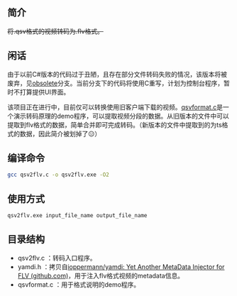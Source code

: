 ## 简介

~~将.qsv格式的视频转码为.flv格式。~~



## 闲话

由于以前C#版本的代码过于丑陋，且存在部分文件转码失败的情况，该版本将被废弃，见[obsolete](https://github.com/btnkij/qsv2flv/tree/obsolete)分支。当前分支下的代码将使用C重写，计划为控制台程序，暂时不打算提供UI界面。

该项目正在进行中，目前仅可以转换使用旧客户端下载的视频。[qsvformat.c](https://github.com/btnkij/qsv2flv/blob/main/qsvformat.c)是一个演示转码原理的demo程序，可以提取视频分段的数据。从旧版本的文件中可以提取到flv格式的数据，简单合并即可完成转码。（新版本的文件中提取到的为ts格式的数据，因此简介被划掉了😑）



## 编译命令

```bash
gcc qsv2flv.c -o qsv2flv.exe -O2
```



## 使用方式

```bash
qsv2flv.exe input_file_name output_file_name
```



## 目录结构

* qsv2flv.c ：转码入口程序。
* yamdi.h ：拷贝自[ioppermann/yamdi: Yet Another MetaData Injector for FLV (github.com)](https://github.com/ioppermann/yamdi)，用于注入flv格式视频的metadata信息。
* qsvformat.c ：用于格式说明的demo程序。

